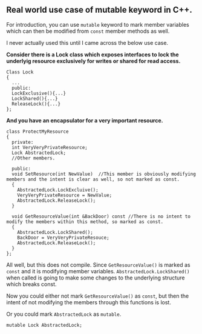 ## Real world use case of mutable keyword in C++.

For introduction, you can use `mutable` keyword to mark member variables which can then be modified from `const` member methods as well.

I never actually used this until I came across the below use case.

**Consider there is a Lock class which exposes interfaces to lock the underlyig resource exclusively for writes or shared for read access.**
```
Class Lock
{
  ...
  public:
  LockExclusive(){...}
  LockShared(){...}
  ReleaseLock(){...}
};
```
**And you have an encapsulator for a very important resource.**
```
class ProtectMyResource
{
  private:
  int VeryVeryPrivateResource;
  Lock AbstractedLock;
  //Other members.
  
  public:
  void SetResource(int NewValue)  //This member is obviously modifying members and the intent is clear as well, so not marked as const.
  {
    AbstractedLock.LockExcluive();
    VeryVeryPrivateResource = NewValue;
    AbstractedLock.ReleaseLock();
  }
  
  void GetResourceValue(int &BackDoor) const //There is no intent to modify the members within this method, so marked as const.
  {
    AbstractedLock.LockShared();
    BackDoor = VeryVeryPrivateResouce;
    AbstractedLock.ReleaseLock();
  }
};
```

 All well, but this does not compile. Since `GetResourceValue()` is marked as `const` and it is modifying member variables.
 `AbstractedLock.LockShared()` when called is going to make some changes to the underlying structure which breaks const.

Now you could either not mark `GetResourceValue()` as `const`, but then the intent of not modifying the members through this functions is lost.

Or you could mark `AbstractedLock` as `mutable`.

```
mutable Lock AbstractedLock;
```
